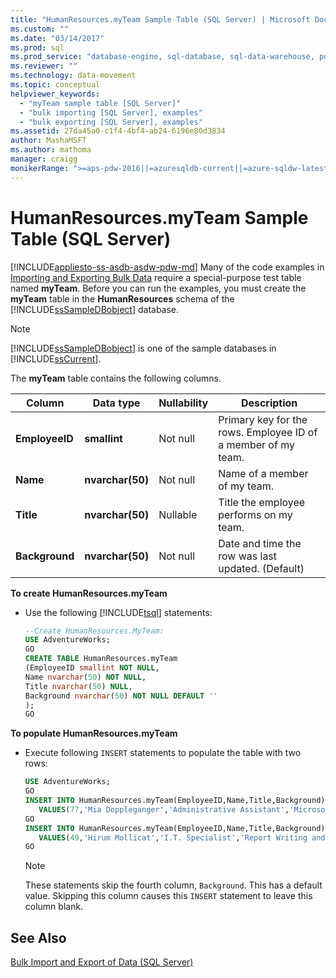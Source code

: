 ```yaml
---
title: "HumanResources.myTeam Sample Table (SQL Server) | Microsoft Docs"
ms.custom: ""
ms.date: "03/14/2017"
ms.prod: sql
ms.prod_service: "database-engine, sql-database, sql-data-warehouse, pdw"
ms.reviewer: ""
ms.technology: data-movement
ms.topic: conceptual
helpviewer_keywords: 
  - "myTeam sample table [SQL Server]"
  - "bulk importing [SQL Server], examples"
  - "bulk exporting [SQL Server], examples"
ms.assetid: 27da45a0-c1f4-4bf4-ab24-6196e80d3834
author: MashaMSFT
ms.author: mathoma
manager: craigg
monikerRange: ">=aps-pdw-2016||=azuresqldb-current||=azure-sqldw-latest||>=sql-server-2016||=sqlallproducts-allversions||>=sql-server-linux-2017||=azuresqldb-mi-current"
---
```

# HumanResources.myTeam Sample Table (SQL Server)
[!INCLUDE[appliesto-ss-asdb-asdw-pdw-md](../../includes/appliesto-ss-asdb-asdw-pdw-md.md)]
  Many of the code examples in [Importing and Exporting Bulk Data](../../relational-databases/import-export/bulk-import-and-export-of-data-sql-server.md) require a special-purpose test table named **myTeam**. Before you can run the examples, you must create the **myTeam** table in the **HumanResources** schema of the [!INCLUDE[ssSampleDBobject](../../includes/sssampledbobject-md.md)] database.  
  
> [!NOTE]  
>  [!INCLUDE[ssSampleDBobject](../../includes/sssampledbobject-md.md)] is one of the sample databases in [!INCLUDE[ssCurrent](../../includes/sscurrent-md.md)].  
  
 The **myTeam** table contains the following columns.  
  
|Column|Data type|Nullability|Description|  
|------------|---------------|-----------------|-----------------|  
|**EmployeeID**|**smallint**|Not null|Primary key for the rows. Employee ID of a member of my team.|  
|**Name**|**nvarchar(50)**|Not null|Name of a member of my team.|  
|**Title**|**nvarchar(50)**|Nullable|Title the employee performs on my team.|  
|**Background**|**nvarchar(50)**|Not null|Date and time the row was last updated. (Default)|  
  
**To create HumanResources.myTeam**  
  
-   Use the following [!INCLUDE[tsql](../../includes/tsql-md.md)] statements:  
  
    ```sql
    --Create HumanResources.MyTeam:   
    USE AdventureWorks;  
    GO  
    CREATE TABLE HumanResources.myTeam   
    (EmployeeID smallint NOT NULL,  
    Name nvarchar(50) NOT NULL,  
    Title nvarchar(50) NULL,  
    Background nvarchar(50) NOT NULL DEFAULT ''  
    );  
    GO  
    ```  
  
**To populate HumanResources.myTeam**  
  
-   Execute following `INSERT` statements to populate the table with two rows:  
  
    ```sql
    USE AdventureWorks;  
    GO  
    INSERT INTO HumanResources.myTeam(EmployeeID,Name,Title,Background)  
       VALUES(77,'Mia Doppleganger','Administrative Assistant','Microsoft Office');  
    GO  
    INSERT INTO HumanResources.myTeam(EmployeeID,Name,Title,Background)  
       VALUES(49,'Hirum Mollicat','I.T. Specialist','Report Writing and Data Mining');  
    GO  
    ```  
  
    > [!NOTE]  
    >  These statements skip the fourth column, `Background`. This has a default value. Skipping this column causes this `INSERT` statement to leave this column blank.  
  
## See Also  
 [Bulk Import and Export of Data &#40;SQL Server&#41;](../../relational-databases/import-export/bulk-import-and-export-of-data-sql-server.md)  
  
  
